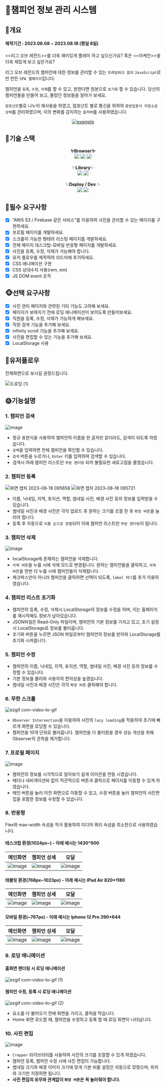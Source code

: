 
# 🎃챔피언 정보 관리 시스템
## 🐶개요
#### 제작기간 : 2023.08.08 ~ 2023.08.18 (평일 8일)

<<리그 오브 레전드>>를 더욱 재미있게 플레이 하고 싶으신가요? 혹은 <<아케인>>을 더욱 재밌게 보고 싶은가요?

리그 오브 레전드의 챔피언에 대한 정보를 관리할 수 있는 `프레임워크 없이` `JavaScript`로만 만든 `SPA 웹페이지`입니다.

챔피언을 `등록`, `수정`, `삭제`를 할 수 있고, 원한다면 원본으로 `초기화` 할 수 있습니다. 당신의 챔피언들을 만들어 보고, 몰랐던 정보들을 알아가 보세요.

`컴포넌트`별로 나누어 재사용을 하였고, 컴포넌트 별로 통신을 위하여 `중앙집중식 저장소로 상태`를 관리하였으며, 이의 변화를 감지하는 `옵저버`를 사용하였습니다.

<div align=center>
	  <a href="https://kdt0-choiwuhyeok--lolchampionmanagementsystem.netlify.app/" target="_blank">
	    <img src="https://img.shields.io/badge/배포 링크-D32936?style=for-the-badge&logo=RiotGames&logoColor=white" alt="example"/>
	  </a>
  </div>

## 🎁기술 스택
<div align=center  > 
	<div> <b>✨Browser✨</b> </div>
	<div>  
			<img src="https://img.shields.io/badge/HTML5-E34F26?style=for-the-badge&logo=html5&logoColor=white">
		  <img src="https://img.shields.io/badge/CSS3-1572B6?style=for-the-badge&logo=css3&logoColor=white">
		    <img src="https://img.shields.io/badge/JavaScript-323330?style=for-the-badge&logo=javascript&logoColor=F7DF1E">
  </div>
  <br>
	<div> ✨<b>Library</b>✨ </div>
	<div>  
		    <img src="https://img.shields.io/badge/firebase-FFCA28?style=for-the-badge&logo=firebase&logoColor=white">
			  <img src="https://img.shields.io/badge/cropper-EF2D5E?style=for-the-badge&logo=cropper&logoColor=white">
  </div>
    <br>
	<div> ✨<b>Deploy / Dev </b>✨</div>
	<div>  
		    <img src="https://img.shields.io/badge/netlify-00C7B7?style=for-the-badge&logo=firebase&logoColor=white">
			  <img src="https://img.shields.io/badge/parcel-5BA745?style=for-the-badge&logo=cropper&logoColor=white">
  </div>
</div>

## 🙉필수 요구사항

 - [x]   “AWS S3 / Firebase 같은 서비스”를 이용하여 사진을 관리할 수 있는 페이지를 구현하세요.
 - [x] 프로필 페이지를 개발하세요.
 - [x] 스크롤이 가능한 형태의 리스팅 페이지를 개발하세요.
 - [x] 전체 페이지 데스크탑-모바일 반응형 페이지를 개발하세요.
 - [x] 사진을 등록, 수정, 삭제가 가능해야 합니다.
 - [x] 유저 플로우를 제작하여 리드미에 추가하세요.
 - [x] CSS 애니메이션 구현
 - [x] CSS 상대수치 사용(rem, em)
 - [x] JS DOM event 조작

## 🐵선택 요구사항

 - [x]  사진 관리 페이지와 관련된 기타 기능도 고려해 보세요.
 - [x]  페이지가 보여지기 전에 로딩 애니메이션이 보이도록 만들어보세요.
 - [x] 직원을 등록, 수정, 삭제가 가능하게 해보세요.
 - [x] 직원 검색 기능을 추가해 보세요.
 - [x] infinity scroll 기능을 추가해 보세요.
 - [x] 사진을 편집할 수 있는 기능을 추가해 보세요.
 - [x] LocalStorage 사용

## 🥏유저플로우
전체화면으로 보시길 권장드립니다.

![드로잉 (1)](https://github.com/TaePoong719/AlgorithmStudy/assets/98576512/bdd4c17c-d936-4839-a173-d0fd2ded3487)

  ## 🌞기능설명
  
### 1. 챔피언 검색 
![image](https://github.com/TaePoong719/AlgorithmStudy/assets/98576512/7718d2b7-244b-48e2-a33b-fb329120f97d)
- 정규 표현식을 사용하여 챔피언의 이름을 한 글자만 같더라도, 검색이 되도록 하였습니다. 
- `공백`을 입력하면 전체 챔피언을 확인할 수 있습니다. 
- `검색` 버튼을 누르거나, `Enter` 키를 입력하여 검색할 수 있습니다.
- 검색시 아래 챔피언 리스트만 `부분 렌더링` 되어 불필요한 새로고침을 줄였습니다.

### 2. 챔피언 등록
![화면 캡처 2023-08-18 095658](https://github.com/TaePoong719/AlgorithmStudy/assets/98576512/8f97eaaa-f71a-4e78-8c5f-ea238a6aa104)
![화면 캡처 2023-08-18 095721](https://github.com/TaePoong719/AlgorithmStudy/assets/98576512/4f8e38aa-ebdc-42e8-a08f-91c14ea3b231)
- 이름, 닉네임, 지역, 포지션, 역할, 썸네일 사진, 배경 사진 등의 정보를 입력받을 수 있습니다.
- 썸네일 사진과 배경 사진은 각각 업로드 후 원하는 크기를 조절 한 후 `확정 버튼`을 눌러야 합니다.
- 등록 후 자동으로 `이름 순으로 정렬`되어 아래 챔피언 리스트만 `부분 랜더링`이 됩니다.

### 3. 챔피언 삭제
![image](https://github.com/TaePoong719/AlgorithmStudy/assets/98576512/1935628f-cd84-4a72-830f-d739e96c05f7)

- localStorage에 존재하는 챔피언을 삭제합니다. 
- `삭제 버튼`을 누를 시에 삭제 모드로 변경됩니다. 원하는 챔피언들을 클릭하고, `삭제 버튼`을 한번 더 누를 시에 챔피언들이 삭제됩니다.
- 체크박스만이 아니라 챔피언을 클릭하면 선택이 되도록, `label 태그`를 추가 이용하였습니다.

### 4. 챔피언 리스트 초기화
- 챔피언의 등록, 수정, 삭제시 LocalStorage의 정보를 수정을 하며, 이는 홈페이지를 재시작해도 정보가 남아있습니다.
- JSON파일은 Read-Only 파일이며, 챔피언의 기본 정보를 가지고 있고, 초기 설정시 LocalStorage로 정보를 불러옵니다.
- 초기화 버튼을 누르면 JSON 파일로부터 챔피언의 정보를 받아와 LocalStorage를 초기화 시켜줍니다.

### 5. 챔피언 수정
- 챔피언의 이름, 닉네임, 지역, 포지션, 역할, 썸네일 사진, 배경 사진 등의 정보를 수정할 수 있습니다.
- 기본 정보를 불러와 사용자의 편의성을 높였습니다.
- 썸네일 사진과 배경 사진은 각각 `확정 버튼` 클릭해야 합니다.

### 6. 무한 스크롤
![ezgif com-video-to-gif](https://github.com/TaePoong719/AlgorithmStudy/assets/98576512/77570a23-f278-497a-bac7-b4d1a855415e)
- `Observer Intersection`을 이용하여 사진의 `lazy loading`을 적용하여 초기에 빠르게 화면을 로딩할 수 있습니다.
- 챔피언을 10개 단위로 불러옵니다. 챔피언을 다 불러왔을 경우 성능 개선을 위해 Observer의 관측을 제거합니다.

### 7. 프로필 페이지
![image](https://github.com/TaePoong719/AlgorithmStudy/assets/98576512/685b3cc9-817a-4749-8faf-44f6b1632b46)
- 챔피언의 정보를 시각적으로 알아보기 쉽게 아이콘을 연동 시켰습니다.
- 헤더나 네비게이션바 없이 직관적으로 버튼과 클릭으로 페이지를 이동할 수 있게 하였습니다.
- 메인 버튼을 눌러 이전 화면으로 이동할 수 있고, 수정 버튼을 눌러 챔피언의 사진편집을 포함한 정보를 수정할 수 있습니다.

### 8. 반응형
Flex와 max-width 속성을 적극 활용하여 미디어 쿼리 속성을 최소한으로 사용하였습니다.
#### 테스크탑 환경(1024px~) - 아래 예시는 1430*900

| 메인화면 | 챔피언 상세 |  모달 |
|--|--|--|
| ![image](https://github.com/TaePoong719/AlgorithmStudy/assets/98576512/0293b40c-e5f0-40ea-bfbe-08da25fd10c6) |  ![image](https://github.com/TaePoong719/AlgorithmStudy/assets/98576512/177d5d7e-4b0c-4141-9768-c403b589af54)|![image](https://github.com/TaePoong719/AlgorithmStudy/assets/98576512/90a1518e-38e0-4dea-b0ae-2633dbcfd4dc)|
#### 태블릿 환경(768px~1023px) - 아래 예시는 IPad Air 820*1180

| 메인화면 | 챔피언 상세 |  모달 |
|--|--|--|
|![image](https://github.com/TaePoong719/AlgorithmStudy/assets/98576512/070367c4-a33e-4994-a468-a5a1f34e3849)  |  ![image](https://github.com/TaePoong719/AlgorithmStudy/assets/98576512/4db92b79-6d48-4535-b780-9df175c032d4)|![image](https://github.com/TaePoong719/AlgorithmStudy/assets/98576512/cc44beb1-62d5-42df-9357-7e44c0bdbeca)  |

#### 모바일 환경(~767px) - 아래 예시는 Iphone 12 Pro 390*844

| 메인화면 | 챔피언 상세 |  모달 |
|--|--|--|
|![image](https://github.com/TaePoong719/AlgorithmStudy/assets/98576512/ca9ff825-e652-484a-8dee-23fb4d8a9d1e)  | ![image](https://github.com/TaePoong719/AlgorithmStudy/assets/98576512/8c5da619-3dd9-437a-bb3e-2192120108bd) |![image](https://github.com/TaePoong719/AlgorithmStudy/assets/98576512/e1b667b1-b349-4d3c-82fc-49cb754f3b59)  |
### 9. 로딩 애니메이션
#### 홈화면 렌더링 시 로딩 애니메이션
![ezgif com-video-to-gif (1)](https://github.com/TaePoong719/AlgorithmStudy/assets/98576512/dcba7ebc-2c74-4ef5-a317-62024a1cdc03)

#### 챔피언 수정, 등록 시 로딩 애니메이션
![ezgif com-video-to-gif (2)](https://github.com/TaePoong719/AlgorithmStudy/assets/98576512/f9a4ca61-691a-4867-8865-0ee538539d59)


- 요소를 다 불러오기 전에 화면을 가리고, 클릭을 막습니다.
- Home 화면 로드할 때, 챔피언을 수정하고 등록 할 때 로딩 화면이 나타납니다.

### 10. 사진 편집
![image](https://github.com/TaePoong719/AlgorithmStudy/assets/98576512/34d09cbf-ebcf-4f4d-9175-71f049918ae6)
- `Cropper` 라이브러리를 사용하여 사진의 크기를 조절할 수 있게 하였습니다.
- 챔피언 등록, 챔피언 수정 시에 사진 편집이 가능합니다.
- 썸네일 크기와 배경 이미지 크기에 맞게 기본 비율 설정은 자동으로 맞췄으며, 위치와 크기만 지정하면 됩니다.
- **사진 편집의 유무와 관계없이 `확정 버튼`은 꼭 눌러줘야 합니다.**

